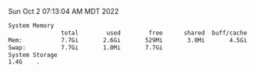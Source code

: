 Sun Oct  2 07:13:04 AM MDT 2022
```bash
System Memory
               total        used        free      shared  buff/cache   available
Mem:           7.7Gi       2.6Gi       529Mi       3.0Mi       4.5Gi       4.7Gi
Swap:          7.7Gi       1.0Mi       7.7Gi
System Storage
1.4G	.
```
